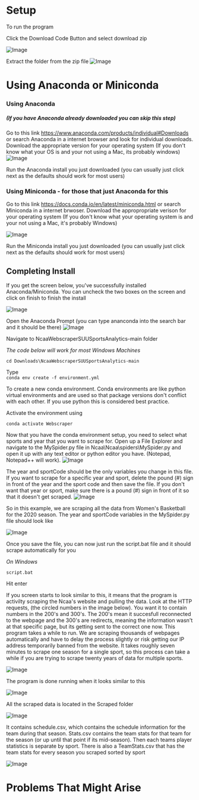 # Setup
To run the program

Click the Download Code Button and select download zip

![Image](https://github.com/17aclemons/NcaaWebscraperSUUSportsAnalytics/blob/main/images/download.PNG)

 
Extract the folder from the zip file
![Image](https://github.com/17aclemons/NcaaWebscraperSUUSportsAnalytics/blob/main/images/extract.PNG)

# Using Anaconda or Miniconda
### Using Anaconda
##### (If you have Anaconda already downloaded you can skip this step)

Go to this link https://www.anaconda.com/products/individual#Downloads or search Anaconda in a internet browser and look for individual downloads.
Download the appropriate version for your operating system
(If you don't know what your OS is and your not using a Mac, its probably windows)
![Image](https://github.com/17aclemons/NcaaWebscraperSUUSportsAnalytics/blob/main/images/anaconda.PNG)

 
Run the Anaconda install you just downloaded (you can usually just click next as the defaults should work for most users)

### Using Miniconda - for those that just Anaconda for this

Go to this link https://docs.conda.io/en/latest/miniconda.html or search Miniconda in a internet brwoser.
Download the appropropriate verison for your operating system
(If you don't know what your operating system is and your not using a Mac, it's probably Windows)

![Image](https://github.com/17aclemons/NcaaWebscraperSUUSportsAnalytics/blob/main/images/miniconda.PNG)

 
Run the Miniconda install you just downloaded (you can usually just click next as the defaults should work for most users)

## Completing Install
If you get the screen below, you've successfully installed Anaconda/Miniconda. You can uncheck the two boxes on the screen and click on finish to finish the install

![Image](https://github.com/17aclemons/NcaaWebscraperSUUSportsAnalytics/blob/main/images/miniInstall.PNG)

 
Open the Anaconda Prompt (you can type ananconda into the search bar and it should be there)
![Image](https://github.com/17aclemons/NcaaWebscraperSUUSportsAnalytics/blob/main/images/anacondaPrompt.PNG)

Navigate to NcaaWebscraperSUUSportsAnalytics-main folder

*The code below will work for most Windows Machines*

`cd Downloads\NcaaWebscraperSUUSportsAnalytics-main`

Type  
`conda env create -f environment.yml`

To create a new conda environment. 
Conda environments are like python virtual environments and are used so that package versions don't conflict with each other. If you use python this is considered best practice.

Activate the environment using 

`conda activate Webscraper`

Now that you have the conda environment setup, you need to select what sports and year that you want to scrape for. Open up a File Explorer and navigate to the MySpider.py file in Ncaa\Ncaa\spiders\MySpider.py and open it up with any text editor or python editor you have. (Notepad, Notepad++ will work). 
![Image](https://github.com/17aclemons/NcaaWebscraperSUUSportsAnalytics/blob/main/images/open.PNG)

 
The year and sportCode should be the only variables you change in this file. If you want to scrape for a specific year and sport, delete the pound (#) sign in front of the year and the sport code and then save the file. If you don't want that year or sport, make sure there is a pound (#) sign in front of it so that it doesn't get scraped. 
![Image](https://github.com/17aclemons/NcaaWebscraperSUUSportsAnalytics/blob/main/images/list.PNG)
 
So in this example, we are scraping all the data from Women's Basketball for the 2020 season. The year and sportCode variables in the MySpider.py file should look like

![Image](https://github.com/17aclemons/NcaaWebscraperSUUSportsAnalytics/blob/main/images/edit.PNG)

Once you save the file, you can now just run the script.bat file and it should scrape automatically for you

*On Windows*

`script.bat`

Hit enter

If you screen starts to look similar to this, it means that the program is activilty scraping the Ncaa's website and pulling the data. Look at the HTTP requests, (the circled numbers in the image below). You want it to contain numbers in the 200's and 300's. The 200's mean it succesfull reconnected to the webpage and the 300's are redirects, meaning the information wasn't at that specific page, but its getting sent to the correct one now. This program takes a while to run. We are scraping thousands of webpages automatically and have to delay the process slightly or risk getting our IP address temporarily banned from the website. It takes roughly seven minutes to scrape one season for a single sport, so this process can take a while if you are trying to scrape twenty years of data for multiple sports. 

![Image](https://github.com/17aclemons/NcaaWebscraperSUUSportsAnalytics/blob/main/images/work.PNG)

The program is done running when it looks similar to this

![Image](https://github.com/17aclemons/NcaaWebscraperSUUSportsAnalytics/blob/main/images/fin.PNG)

All the scraped data is located in the Scraped folder 

![Image](https://github.com/17aclemons/NcaaWebscraperSUUSportsAnalytics/blob/main/images/scraped.PNG)

It contains schedule.csv, which contains the schedule information for the team during that season. Stats.csv contains the team stats for that team for the season (or up until that point if its mid-season). Then each teams player statistics is separate by sport. There is also a <Sport>TeamStats.csv that has the team stats for every season you scraped sorted by sport

![Image](https://github.com/17aclemons/NcaaWebscraperSUUSportsAnalytics/blob/main/images/csv.PNG)

# Problems That Might Arise
